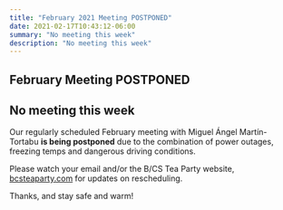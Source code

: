```yaml
---
title: "February 2021 Meeting POSTPONED"
date: 2021-02-17T10:43:12-06:00
summary: "No meeting this week"
description: "No meeting this week"
---
```


## February Meeting POSTPONED

## No meeting this week

Our regularly scheduled February meeting with Miguel Ángel Martín-Tortabu **is being postponed** due to the combination of power outages, freezing temps and dangerous driving conditions.  

Please watch your email and/or the B/CS Tea Party website, [bcsteaparty.com](https://www.bcsteaparty.com) for updates on rescheduling.  

Thanks, and stay safe and warm!  